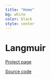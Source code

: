 ```yaml
---
title: "Home"
bg: white
color: black
style: center
---
```


# Langmuir

[Project page](https://github.com/LangmuirSim)

[Source code](https://github.com/LangmuirSim/langmuir)

